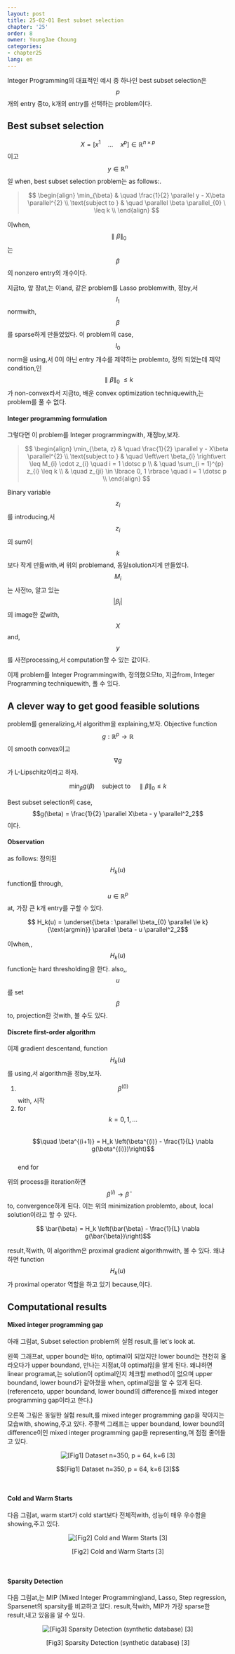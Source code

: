 ```yaml
---
layout: post
title: 25-02-01 Best subset selection
chapter: '25'
order: 8
owner: YoungJae Choung
categories:
- chapter25
lang: en
---
```


Integer Programming의 대표적인 예시 중 하나인 best subset selection은 $$p$$개의 entry 중to, k개의 entry를 선택하는 problem이다.

## Best subset selection
$$X = [x^{1} \quad \dotsc \quad x^{p}] \in \mathbb{R}^{n×p}$$이고 $$y \in \mathbb{R}^{n}$$일 when, best subset selection problem는 as follows:.

> $$
> \begin{align}
> \min_{\beta} & \quad \frac{1}{2} \parallel y - X\beta \parallel^{2} \\
> \text{subject to } & \quad \parallel \beta \parallel_{0}  \  \leq  k \\
> \end{align}
> $$

이when, $$\parallel \beta \parallel_{0}$$는 $$\beta$$의 nonzero entry의 개수이다.

지금to, 앞 장at,는 이and, 같은 problem를 Lasso problemwith, 정by,서 $$l_1$$ normwith, $$\beta$$를 sparse하게 만들었었다. 이 problem의 case, $$l_0$$ norm을 using,서 0이 아닌 entry 개수를 제약하는 problemto,
정의 되었는데 제약 condition,인 $$\parallel \beta \parallel_{0}  \  \leq  k$$가 non-convex라서 지금to, 배운 convex optimization techniquewith,는 problem를 풀 수 없다.

#### Integer programming formulation
그렇다면 이 problem를 Integer programmingwith, 재정by,보자.

> $$
> \begin{align}
> \min_{\beta, z} & \quad \frac{1}{2} \parallel y - X\beta \parallel^{2} \\
> \text{subject to } & \quad \left\vert  \beta_{i} \right\vert  \leq M_{i} \cdot z_{i} \quad i = 1 \dotsc p \\
> & \quad \sum_{i = 1}^{p} z_{i} \leq k \\
> & \quad z_{ji} \in \lbrace 0, 1 \rbrace \quad i = 1 \dotsc p \\
> \end{align}
> $$

Binary variable $$z_i$$를 introducing,서 $$z_i$$의 sum이 $$k$$보다 작게 만듦with,써 위의 problemand, 동일solution지게 만들었다.  $$M_i$$는 사전to, 알고 있는 $$\left\vert  \beta_{i} \right\vert$$의 image한 값with, $$X$$and, $$y$$를 사전processing,서 computation할 수 있는 값이다.

이제 problem를 Integer Programmingwith, 정의했으므to, 지금from, Integer Programming techniquewith, 풀 수 있다.

## A clever way to get good feasible solutions
problem를 generalizing,서 algorithm을 explaining,보자. Objective function $$g : \mathbb{R}^{p} \to \mathbb{R}$$이 smooth convex이고 $$\nabla g$$가 L-Lipschitz이라고 하자.
>
$$\min_{\beta} g(\beta) \quad \text{subject to} \quad \parallel \beta \parallel_{0} \le k$$

Best subset selection의 case, $$g(\beta) = \frac{1}{2} \parallel X\beta - y \parallel^2_2$$이다.

#### Observation
as follows: 정의된 $$H_k(u)$$ function를 through, $$u \in \mathbb{R}^p$$at, 가장 큰 k개 entry를 구할 수 있다.
>
$$ H_k(u) = \underset{\beta : \parallel \beta_{0} \parallel \le k}{\text{argmin}} \parallel \beta - u \parallel^2_2$$

이when,, $$H_k(u)$$ function는 hard thresholding을 한다. also,, $$u$$를 set $$\beta$$to, projection한 것with, 볼 수도 있다.

#### Discrete first-order algorithm
이제 gradient descentand, function $$H_k(u)$$를 using,서 algorithm을 정by,보자.

1. $$\beta^{(0)}$$with, 시작
2. for $$k = 0, 1, ...$$ <br>
$$\quad \beta^{(i+1)} = H_k \left(\beta^{(i)} - \frac{1}{L} \nabla g(\beta^{(i)})\right)$$<br>
end for<br>

위의 process을 iteration하면 $$\beta^{(i)} \to \bar{\beta}$$to, convergence하게 된다. 이는 위의 minimization problemto, about, local solution이라고 할 수 있다.
>
$$ \bar{\beta} =  H_k \left(\bar{\beta} - \frac{1}{L} \nabla g(\bar{\beta})\right)$$

result,적with, 이 algorithm은 proximal gradient algorithmwith, 볼 수 있다. 왜냐하면 function $$H_k(u)$$가 proximal operator 역할을 하고 있기 because,이다.
## Computational results
#### Mixed integer programming gap
아래 그림at, Subset selection problem의 실험 result,를 let's look at.

왼쪽 그래프at, upper bound는 바to, optimal이 되었지만 lower bound는 천천히 올라오다가 upper boundand, 만나는 지점at,야 optimal임을 알게 된다. 왜냐하면 linear programat,는 solution이 optimal인지 체크할 method이 없으며 upper boundand, lower bound가 같아졌을 when, optimal임을 알 수 있게 된다.
(referenceto, upper boundand, lower bound의 difference를 mixed integer programming gap이라고 한다.)

오른쪽 그림은 동일한 실험 result,를 mixed integer programming gap을 작아지는 모습with, showing,주고 있다. 주황색 그래프는 upper boundand, lower bound의 difference이인 mixed integer programming gap을 representing,며 점점 줄어들고 있다.

<figure class="image" style="align: center;">
<p align="center">
  <img src="{{ site.baseurl }}/img/chapter_img/chapter25/25_01_03_subset_results1.png" alt="[Fig1] Dataset n=350, p = 64, k=6 [3]">
  <figcaption style="text-align: center;">$$[Fig1] Dataset n=350, p = 64, k=6 [3]$$</figcaption>
</p>
</figure>
<br>

#### Cold and Warm Starts
다음 그림at, warm start가 cold start보다 전체적with, 성능이 매우 우수함을 showing,주고 있다.

<figure class="image" style="align: center;">
<p align="center">
  <img src="{{ site.baseurl }}/img/chapter_img/chapter25/25_01_04_subset_results2.png" alt="[Fig2] Cold and Warm Starts [3]">
  <figcaption style="text-align: center;">[Fig2] Cold and Warm Starts [3]</figcaption>
</p>
</figure>
<br>

#### Sparsity Detection
다음 그림at,는 MIP (Mixed Integer Programming)and, Lasso, Step regression, Sparsenet의 sparsity를 비교하고 있다. result,적with, MIP가 가장 sparse한 result,내고 있음을 알 수 있다.


<figure class="image" style="align: center;">
<p align="center">
  <img src="{{ site.baseurl }}/img/chapter_img/chapter25/25_01_05_subset_results3.png" alt="[Fig3] Sparsity Detection (synthetic database) [3]">
  <figcaption style="text-align: center;">[Fig3] Sparsity Detection (synthetic database) [3]</figcaption>
</p>
</figure>
<br>
